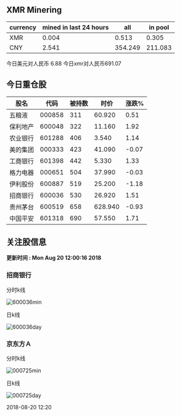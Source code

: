 ## XMR Minering

|currency|mined in last 24 hours|all|in pool|
|---|---|---|---|
|XMR|0.004|0.513|0.305|
|CNY|2.541|354.249|211.083|

今日美元对人民币 6.88	今日xmr对人民币691.07


## 今日重仓股 

|股名|代码|被持数|时价|涨跌%|
|---|---|---|---|---|
|五粮液|000858|311|60.920|0.51|
|保利地产|600048|322|11.160|1.92|
|农业银行|601288|406|3.540|1.14|
|美的集团|000333|423|41.090|-0.07|
|工商银行|601398|442|5.330|1.33|
|格力电器|000651|504|37.990|-0.03|
|伊利股份|600887|519|25.200|-1.18|
|招商银行|600036|530|26.920|1.51|
|贵州茅台|600519|658|628.940|-0.93|
|中国平安|601318|690|57.550|1.71|

## 关注股信息
**更新时间 : Mon Aug 20 12:00:16 2018**
### 招商银行 
分时k线

![600036min](http://image.sinajs.cn/newchart/min/n/sh600036.gif)

日k线

![600036day](http://image.sinajs.cn/newchart/daily/n/sh600036.gif)

### 京东方Ａ 
分时k线

![000725min](http://image.sinajs.cn/newchart/min/n/sz000725.gif)

日k线

![000725day](http://image.sinajs.cn/newchart/daily/n/sz000725.gif)

2018-08-20 12:20
